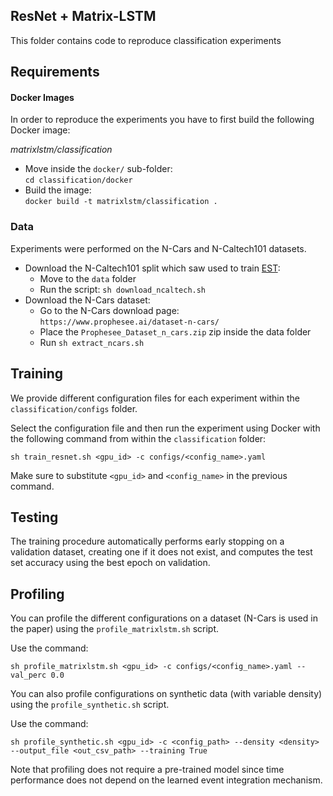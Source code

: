 ## ResNet + Matrix-LSTM

This folder contains code to reproduce classification experiments

## Requirements

#### Docker Images

In order to reproduce the experiments you have to first build the following Docker image:

*matrixlstm/classification*
- Move inside the `docker/` sub-folder:<br> `cd classification/docker`
- Build the image:<br> `docker build -t matrixlstm/classification .`


### Data

Experiments were performed on the N-Cars and N-Caltech101 datasets.
- Download the N-Caltech101 split which saw used to train
  [EST](https://github.com/uzh-rpg/rpg_event_representation_learning):
    - Move to the `data` folder
    - Run the script: `sh download_ncaltech.sh`
- Download the N-Cars dataset:
    - Go to the N-Cars download page: `https://www.prophesee.ai/dataset-n-cars/`
    - Place the `Prophesee_Dataset_n_cars.zip` zip inside the data folder 
    - Run `sh extract_ncars.sh`

## Training

We provide different configuration files for each experiment within the `classification/configs` folder.

Select the configuration file and then run the experiment using Docker with the following command 
from within the `classification` folder:

```
sh train_resnet.sh <gpu_id> -c configs/<config_name>.yaml
```

Make sure to substitute `<gpu_id>` and `<config_name>` in the previous command. 

## Testing

The training procedure automatically performs early stopping on a validation dataset, creating one if it does not exist,
and computes the test set accuracy using the best epoch on validation.

## Profiling

You can profile the different configurations on a dataset (N-Cars is used in the paper) using the `profile_matrixlstm.sh` script.

Use the command:
```
sh profile_matrixlstm.sh <gpu_id> -c configs/<config_name>.yaml --val_perc 0.0
```


You can also profile configurations on synthetic data (with variable density) using the `profile_synthetic.sh` script.

Use the command:
```
sh profile_synthetic.sh <gpu_id> -c <config_path> --density <density> --output_file <out_csv_path> --training True
```

Note that profiling does not require a pre-trained model since time performance does not depend on the learned event integration mechanism.